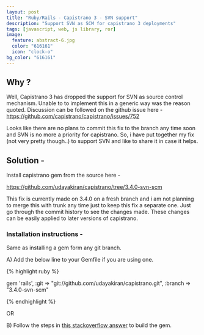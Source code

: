 ```yaml
---
layout: post
title: "Ruby/Rails - Capistrano 3 - SVN support"
description: "Support SVN as SCM for capistrano 3 deployments"
tags: [javascript, web, js library, ror]
image:
  feature: abstract-6.jpg
  color: "616161"
  icon: "clock-o"
bg_color: "616161"
---
```


## Why ?

Well, Capistrano 3 has dropped the support for SVN as source control mechanism. Unable to to implement this in a generic way was the reason quoted. Discussion can be followed on the github issue here - <https://github.com/capistrano/capistrano/issues/752>

Looks like there are no plans to commit this fix to the branch any time soon and SVN is no more a priority for capistrano. So, i have put together my fix (not very pretty though..) to support SVN and like to share it in case it helps.

## Solution -

Install capistrano gem from the source here -

<https://github.com/udayakiran/capistrano/tree/3.4.0-svn-scm>

This fix is currently made on 3.4.0 on a fresh branch and i am not planning to merge this with trunk any time just to keep this fix a separate one. Just go through the commit history to see the changes made. These changes can be easily applied to later versions of capistrano.


### Installation instructions -

Same as installing a gem form any git branch.

A) Add the below line to your Gemfile if you are using one.

{% highlight ruby %}

gem 'rails', :git => "git://github.com/udayakiran/capistrano.git", :branch => "3.4.0-svn-scm"

{% endhighlight %}

OR

B) Follow the steps in [this stackoverflow answer](http://stackoverflow.com/questions/2823492/install-gem-from-github-branch) to build the gem.
